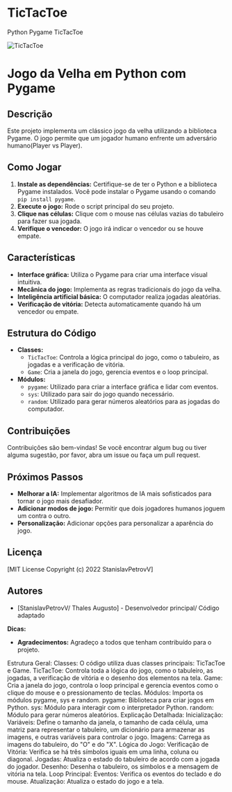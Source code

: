 # TicTacToe
Python Pygame TicTacToe

![TicTacToe](screenshot/1.jpg "TicTacToe")

# Jogo da Velha em Python com Pygame

## Descrição
Este projeto implementa um clássico jogo da velha utilizando a biblioteca Pygame. O jogo permite que um jogador humano enfrente um adversário humano(Player vs Player).

## Como Jogar
1. **Instale as dependências:** Certifique-se de ter o Python e a biblioteca Pygame instalados. Você pode instalar o Pygame usando o comando `pip install pygame`.
2. **Execute o jogo:** Rode o script principal do seu projeto.
3. **Clique nas células:** Clique com o mouse nas células vazias do tabuleiro para fazer sua jogada.
4. **Verifique o vencedor:** O jogo irá indicar o vencedor ou se houve empate.

## Características
* **Interface gráfica:** Utiliza o Pygame para criar uma interface visual intuitiva.
* **Mecânica do jogo:** Implementa as regras tradicionais do jogo da velha.
* **Inteligência artificial básica:** O computador realiza jogadas aleatórias.
* **Verificação de vitória:** Detecta automaticamente quando há um vencedor ou empate.

## Estrutura do Código
* **Classes:**
  * `TicTacToe`: Controla a lógica principal do jogo, como o tabuleiro, as jogadas e a verificação de vitória.
  * `Game`: Cria a janela do jogo, gerencia eventos e o loop principal.
* **Módulos:**
  * `pygame`: Utilizado para criar a interface gráfica e lidar com eventos.
  * `sys`: Utilizado para sair do jogo quando necessário.
  * `random`: Utilizado para gerar números aleatórios para as jogadas do computador.

## Contribuições
Contribuições são bem-vindas! Se você encontrar algum bug ou tiver alguma sugestão, por favor, abra um issue ou faça um pull request.

## Próximos Passos
* **Melhorar a IA:** Implementar algoritmos de IA mais sofisticados para tornar o jogo mais desafiador.
* **Adicionar modos de jogo:** Permitir que dois jogadores humanos joguem um contra o outro.
* **Personalização:** Adicionar opções para personalizar a aparência do jogo.

## Licença
[MIT License Copyright (c) 2022 StanislavPetrovV]

## Autores
* [StanislavPetrovV/ Thales Augusto] - Desenvolvedor principal/ Código adaptado

**Dicas:**

* **Agradecimentos:** Agradeço a todos que tenham contribuído para o projeto.


Estrutura Geral:
Classes: O código utiliza duas classes principais: TicTacToe e Game.
TicTacToe: Controla toda a lógica do jogo, como o tabuleiro, as jogadas, a verificação de vitória e o desenho dos elementos na tela.
Game: Cria a janela do jogo, controla o loop principal e gerencia eventos como o clique do mouse e o pressionamento de teclas.
Módulos: Importa os módulos pygame, sys e random.
pygame: Biblioteca para criar jogos em Python.
sys: Módulo para interagir com o interpretador Python.
random: Módulo para gerar números aleatórios.
Explicação Detalhada:
Inicialização:
Variáveis: Define o tamanho da janela, o tamanho de cada célula, uma matriz para representar o tabuleiro, um dicionário para armazenar as imagens, e outras variáveis para controlar o jogo.
Imagens: Carrega as imagens do tabuleiro, do "O" e do "X".
Lógica do Jogo:
Verificação de Vitória: Verifica se há três símbolos iguais em uma linha, coluna ou diagonal.
Jogadas: Atualiza o estado do tabuleiro de acordo com a jogada do jogador.
Desenho: Desenha o tabuleiro, os símbolos e a mensagem de vitória na tela.
Loop Principal:
Eventos: Verifica os eventos do teclado e do mouse.
Atualização: Atualiza o estado do jogo e a tela.
